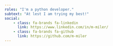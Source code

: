 ```yaml
---
roles: "I'm a python developer."
subtext: "At lest I am trying my best!"
social:
    - class: fa-brands fa-linkedin
      link: https://www.linkedin.com/in/m-miler/
    - class: fa-brands fa-github
      link: https://github.com/m-miler
---
```


